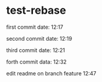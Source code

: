 # test-rebase
first commit date: 12:17

second commit date: 12:19

third commit date: 12:21

forth commit data: 12:32

edit readme on branch feature 12:47